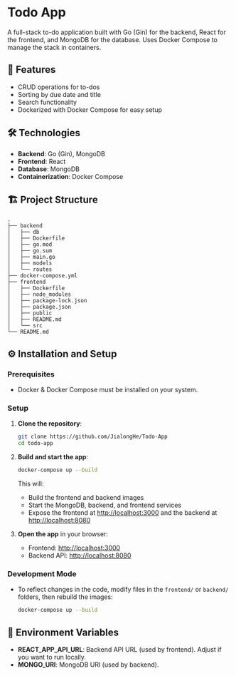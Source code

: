 # Todo App

A full-stack to-do application built with Go (Gin) for the backend, React for the frontend, and MongoDB for the database. Uses Docker Compose to manage the stack in containers.

## 🚀 Features
- CRUD operations for to-dos
- Sorting by due date and title
- Search functionality
- Dockerized with Docker Compose for easy setup

## 🛠️ Technologies
- **Backend**: Go (Gin), MongoDB
- **Frontend**: React
- **Database**: MongoDB
- **Containerization**: Docker Compose

## 🏗️ Project Structure
```plaintext
.
├── backend
│   ├── db
│   ├── Dockerfile
│   ├── go.mod
│   ├── go.sum
│   ├── main.go
│   ├── models
│   └── routes
├── docker-compose.yml
├── frontend
│   ├── Dockerfile
│   ├── node_modules
│   ├── package-lock.json
│   ├── package.json
│   ├── public
│   ├── README.md
│   └── src
└── README.md
```

## ⚙️ Installation and Setup

### Prerequisites
- Docker & Docker Compose must be installed on your system.

### Setup
1. **Clone the repository**:
    ```bash
    git clone https://github.com/JialongHe/Todo-App
    cd todo-app
    ```

2. **Build and start the app**:
    ```bash
    docker-compose up --build
    ```

    This will:
    - Build the frontend and backend images
    - Start the MongoDB, backend, and frontend services
    - Expose the frontend at [http://localhost:3000](http://localhost:3000) and the backend at [http://localhost:8080](http://localhost:8080)

3. **Open the app** in your browser:
    - Frontend: [http://localhost:3000](http://localhost:3000)
    - Backend API: [http://localhost:8080](http://localhost:8080)

### Development Mode
- To reflect changes in the code, modify files in the `frontend/` or `backend/` folders, then rebuild the images:
    ```bash
    docker-compose up --build
    ```

## 🔧 Environment Variables

- **REACT_APP_API_URL**: Backend API URL (used by frontend). Adjust if you want to run locally.
- **MONGO_URI**: MongoDB URI (used by backend).